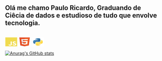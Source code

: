 ## Olá me chamo Paulo Ricardo, Graduando de Ciêcia de dados e estudioso de tudo que envolve tecnologia.

<div style="display: inline_block"><br>
  <img align="center" alt="Rafa-Js" height="30" width="40" src="https://raw.githubusercontent.com/devicons/devicon/master/icons/javascript/javascript-plain.svg">
  <img align="center" alt="Rafa-HTML" height="30" width="40" src="https://raw.githubusercontent.com/devicons/devicon/master/icons/html5/html5-original.svg">
  <img align="center" alt="Rafa-Python" height="30" width="40" src="https://raw.githubusercontent.com/devicons/devicon/master/icons/python/python-original.svg">

[![Anurag's GitHub stats](https://github-readme-stats.vercel.app/apiPauloRicardo09=anuraghazra)](https://github.com/anuraghazra/github-readme-stats)
